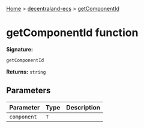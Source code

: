 [Home](./index) &gt; [decentraland-ecs](./decentraland-ecs.md) &gt; [getComponentId](./decentraland-ecs.getcomponentid.md)

# getComponentId function


**Signature:**
```javascript
getComponentId
```
**Returns:** `string`

## Parameters

|  Parameter | Type | Description |
|  --- | --- | --- |
|  `component` | `T` |  |

